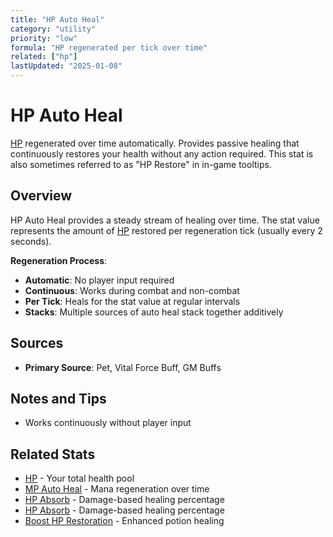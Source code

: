 ```yaml
---
title: "HP Auto Heal"
category: "utility"
priority: "low"
formula: "HP regenerated per tick over time"
related: ["hp"]
lastUpdated: "2025-01-08"
---
```


# HP Auto Heal

[HP](/stats/hp) regenerated over time automatically. Provides passive healing that continuously restores your health without any action required. This stat is also sometimes referred to as "HP Restore" in in-game tooltips.

## Overview

HP Auto Heal provides a steady stream of healing over time. The stat value represents the amount of [HP](/stats/hp) restored per regeneration tick (usually every 2 seconds).

**Regeneration Process**:
- **Automatic**: No player input required
- **Continuous**: Works during combat and non-combat
- **Per Tick**: Heals for the stat value at regular intervals
- **Stacks**: Multiple sources of auto heal stack together additively

## Sources

- **Primary Source**: Pet, Vital Force Buff, GM Buffs

## Notes and Tips

- Works continuously without player input

## Related Stats

- [HP](/stats/hp) - Your total health pool
- [MP Auto Heal](/stats/mp-auto-heal) - Mana regeneration over time
- [HP Absorb](/stats/hp-absorb) - Damage-based healing percentage
- [HP Absorb](/stats/hp-absorb) - Damage-based healing percentage
- [Boost HP Restoration](/stats/boost-hp-restoration) - Enhanced potion healing
